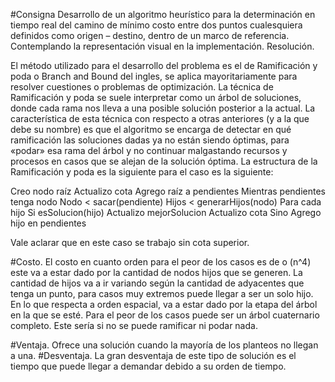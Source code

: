 #Consigna
Desarrollo de un algoritmo heurístico para la determinación en tiempo real del camino de mínimo costo entre dos puntos cualesquiera definidos como origen – destino, dentro de un marco de referencia. Contemplando la representación visual en la implementación.
Resolución. 

El método utilizado para el desarrollo del problema es el de Ramificación y poda o Branch and Bound del ingles, se aplica mayoritariamente para resolver cuestiones o problemas de optimización. La técnica de Ramificación y poda se suele interpretar como un árbol de soluciones, donde cada rama nos lleva a una posible solución posterior a la actual. La característica de esta técnica con respecto a otras anteriores (y a la que debe su nombre) es que el algoritmo se encarga de detectar en qué ramificación las soluciones dadas ya no están siendo óptimas, para «podar» esa rama del árbol y no continuar malgastando recursos y procesos en casos que se alejan de la solución óptima.
La estructura de la Ramificación y poda es la siguiente para el caso es la siguiente:  

Creo nodo raíz
Actualizo cota
Agrego raíz a pendientes
Mientras pendientes tenga nodo
  Nodo < sacar(pendiente)
  Hijos < generarHijos(nodo)
  Para cada hijo
    Si esSolucion(hijo)
      Actualizo mejorSolucion
      Actualizo cota
    Sino
      Agrego hijo en pendientes
      
Vale aclarar que en este caso se trabajo sin cota superior.

#Costo. 
El costo en cuanto orden para el peor de los casos es de o (n^4)  este va a estar dado por la cantidad de nodos hijos que se generen. La cantidad de hijos va a ir variando según la cantidad de adyacentes que tenga un punto, para casos muy extremos puede llegar a ser un solo hijo. 
En lo que respecta a orden espacial, va a estar dado por la etapa del árbol en la que se esté. Para el peor de los casos puede ser un árbol cuaternario completo. Este sería si no se puede ramificar ni podar nada. 

#Ventaja. 
Ofrece una solución cuando la mayoría de los planteos no llegan a una. 
#Desventaja.
La gran desventaja de este tipo de solución es el tiempo que puede llegar a demandar debido a su orden de tiempo. 
